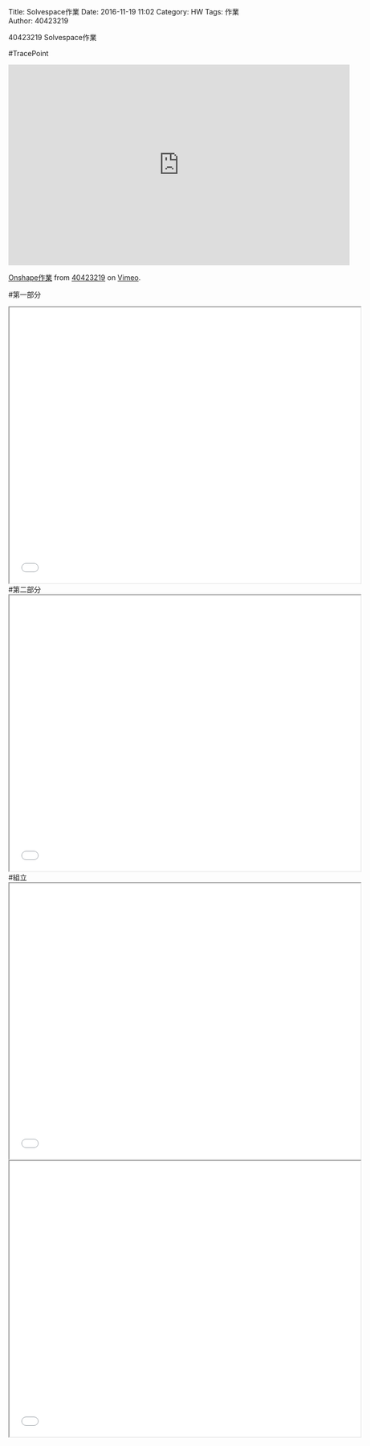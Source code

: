 Title: Solvespace作業
Date: 2016-11-19 11:02
Category: HW
Tags: 作業
Author: 40423219

40423219 Solvespace作業


<!-- PELICAN_END_SUMMARY -->
#TracePoint
<iframe src="https://player.vimeo.com/video/192072696" width="680" height="400" frameborder="0" webkitallowfullscreen mozallowfullscreen allowfullscreen></iframe>
<p><a href="https://vimeo.com/192072696">Onshape作業</a> from <a href="https://vimeo.com/user47671379">40423219</a> on <a href="https://vimeo.com">Vimeo</a>.</p>

#第一部分
<iframe src="../data/threejs/404232191.html" width="700" height="550"></iframe>
#第二部分
<iframe src="../data/threejs/404232192.html" width="700" height="550"></iframe>
#組立
<iframe src="../data/threejs/404232194.html" width="700" height="550"></iframe>
<iframe src="../data/threejs/404232195.html" width="700" height="550"></iframe>